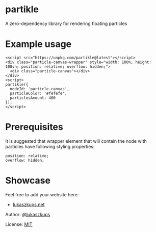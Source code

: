 # partikle

A zero-dependency library for rendering floating particles

# Example usage

```
<script src="https://unpkg.com/partikle@latest"></script>
<div class="particle-canvas-wrapper" style="width: 100%; height: 100vh; position: relative; overflow: hidden;">
  <div class="particle-canvas"></div>
</div>
<script>
partikle({
  nodeId: 'particle-canvas',
  particleColor: '#fefefe',
  particlesAmount: 400
});
</script>
```

# Prerequisites

It is suggested that wrapper element that will contain the node with particles have following styling properties:

```
position: relative;
overflow: hidden;
```

# Showcase

Feel free to add your website here:

- [lukaszkups.net](https://lukaszkups.net)

Author: [@lukaszkups](https://github.com/lukaszkups)

License: [MIT](https://github.com/lukaszkups/partikle/blob/main/LICENSE)

